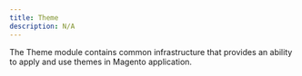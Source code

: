 ```yaml
---
title: Theme
description: N/A
---
```


The Theme module contains common infrastructure that provides an ability to apply and use themes in Magento application.
